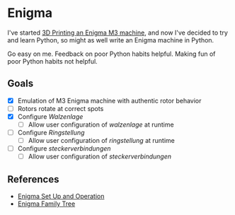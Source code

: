 # Enigma
I've started [3D Printing an Enigma M3 machine](http://www.marius.org/tag/enigma), and now I've decided to try and learn Python, so might as well write an Enigma machine in Python.

Go easy on me. Feedback on poor Python habits helpful. Making fun of poor Python habits not helpful.

## Goals
- [x] Emulation of M3 Enigma machine with authentic rotor behavior
- [ ] Rotors rotate at correct spots
- [x] Configure *Walzenlage*
  - [ ] Allow user configuration of *walzenlage* at runtime
- [ ] Configure *Ringstellung*
  - [ ] Allow user configuration of *ringstellung* at runtime
- [ ] Configure *steckerverbindungen*
  - [ ] Allow user configuration of *steckerverbindungen*

## References
* [Enigma Set Up and Operation](http://www.ellsbury.com/enigma3.htm)
* [Enigma Family Tree](http://www.cryptomuseum.com/crypto/enigma/tree.htm)


